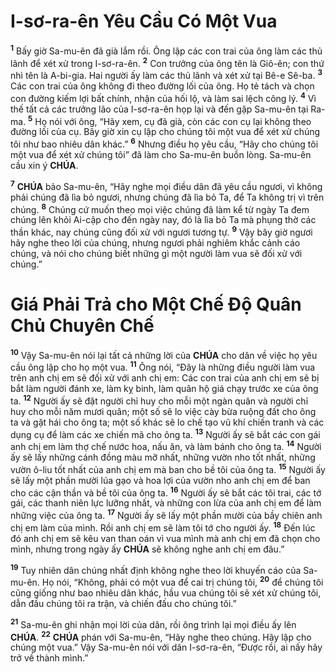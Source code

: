# I-sơ-ra-ên Yêu Cầu Có Một Vua

<sup><b>1</b></sup> Bấy giờ Sa-mu-ên đã già lắm rồi. Ông lập các con trai của ông làm các thủ lãnh để xét xử trong I-sơ-ra-ên. <sup><b>2</b></sup> Con trưởng của ông tên là Giô-ên; con thứ nhì tên là A-bi-gia. Hai người ấy làm các thủ lãnh và xét xử tại Bê-e Sê-ba. <sup><b>3</b></sup> Các con trai của ông không đi theo đường lối của ông. Họ tẻ tách và chọn con đường kiếm lợi bất chính, nhận của hối lộ, và làm sai lệch công lý. <sup><b>4</b></sup> Vì thế tất cả các trưởng lão của I-sơ-ra-ên họp lại và đến gặp Sa-mu-ên tại Ra-ma. <sup><b>5</b></sup> Họ nói với ông, “Hãy xem, cụ đã già, còn các con cụ lại không theo đường lối của cụ. Bây giờ xin cụ lập cho chúng tôi một vua để xét xử chúng tôi như bao nhiêu dân khác.” <sup><b>6</b></sup> Nhưng điều họ yêu cầu, “Hãy cho chúng tôi một vua để xét xử chúng tôi” đã làm cho Sa-mu-ên buồn lòng. Sa-mu-ên cầu xin ý **CHÚA**.

<sup><b>7</b></sup> **CHÚA** bảo Sa-mu-ên, “Hãy nghe mọi điều dân đã yêu cầu ngươi, vì không phải chúng đã lìa bỏ ngươi, nhưng chúng đã lìa bỏ Ta, để Ta không trị vì trên chúng. <sup><b>8</b></sup> Chúng cứ muốn theo mọi việc chúng đã làm kể từ ngày Ta đem chúng lên khỏi Ai-cập cho đến ngày nay, đó là lìa bỏ Ta mà phụng thờ các thần khác, nay chúng cũng đối xử với ngươi tương tự. <sup><b>9</b></sup> Vậy bây giờ ngươi hãy nghe theo lời của chúng, nhưng ngươi phải nghiêm khắc cảnh cáo chúng, và nói cho chúng biết những gì một người làm vua sẽ đối xử với chúng.”

# Giá Phải Trả cho Một Chế Độ Quân Chủ Chuyên Chế

<sup><b>10</b></sup> Vậy Sa-mu-ên nói lại tất cả những lời của **CHÚA** cho dân về việc họ yêu cầu ông lập cho họ một vua. <sup><b>11</b></sup> Ông nói, “Đây là những điều người làm vua trên anh chị em sẽ đối xử với anh chị em: Các con trai của anh chị em sẽ bị bắt làm người đánh xe, làm kỵ binh, làm quân hộ giá chạy trước xe của ông ta. <sup><b>12</b></sup> Người ấy sẽ đặt người chỉ huy cho mỗi một ngàn quân và người chỉ huy cho mỗi năm mươi quân; một số sẽ lo việc cày bừa ruộng đất cho ông ta và gặt hái cho ông ta; một số khác sẽ lo chế tạo vũ khí chiến tranh và các dụng cụ để làm các xe chiến mã cho ông ta. <sup><b>13</b></sup> Người ấy sẽ bắt các con gái anh chị em làm thợ chế nước hoa, nấu ăn, và làm bánh cho ông ta. <sup><b>14</b></sup> Người ấy sẽ lấy những cánh đồng màu mỡ nhất, những vườn nho tốt nhất, những vườn ô-liu tốt nhất của anh chị em mà ban cho bề tôi của ông ta. <sup><b>15</b></sup> Người ấy sẽ lấy một phần mười lúa gạo và hoa lợi của vườn nho anh chị em để ban cho các cận thần và bề tôi của ông ta. <sup><b>16</b></sup> Người ấy sẽ bắt các tôi trai, các tớ gái, các thanh niên lực lưỡng nhất, và những con lừa của anh chị em để làm những việc của ông ta. <sup><b>17</b></sup> Người ấy sẽ lấy một phần mười của bầy chiên anh chị em làm của mình. Rồi anh chị em sẽ làm tôi tớ cho người ấy. <sup><b>18</b></sup> Đến lúc đó anh chị em sẽ kêu van than oán vì vua mình mà anh chị em đã chọn cho mình, nhưng trong ngày ấy **CHÚA** sẽ không nghe anh chị em đâu.”

<sup><b>19</b></sup> Tuy nhiên dân chúng nhất định không nghe theo lời khuyến cáo của Sa-mu-ên. Họ nói, “Không, phải có một vua để cai trị chúng tôi, <sup><b>20</b></sup> để chúng tôi cũng giống như bao nhiêu dân khác, hầu vua chúng tôi sẽ xét xử chúng tôi, dẫn đầu chúng tôi ra trận, và chiến đấu cho chúng tôi.”

<sup><b>21</b></sup> Sa-mu-ên ghi nhận mọi lời của dân, rồi ông trình lại mọi điều ấy lên **CHÚA**. <sup><b>22</b></sup> **CHÚA** phán với Sa-mu-ên, “Hãy nghe theo chúng. Hãy lập cho chúng một vua.” Vậy Sa-mu-ên nói với dân I-sơ-ra-ên, “Được rồi, ai nấy hãy trở về thành mình.”
